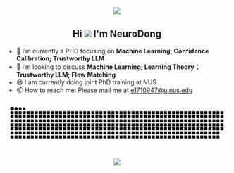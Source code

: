 <div id="header" align="center">
  <img src="https://media.giphy.com/media/WUlplcMpOCEmTGBtBW/giphy.gif" width="150">
</div>
<h2 align="center"> Hi <img src="https://media.giphy.com/media/hvRJCLFzcasrR4ia7z/giphy.gif" width="30px"/>  I'm NeuroDong </h2>

- 🔭 I’m currently a PHD focusing on **Machine Learning; Confidence Calibration; Trustworthy LLM**
- 👯 I’m looking to discuss **Machine Learning; Learning Theory；Trustworthy LLM; Flow Matching**
- 😄 I am currently doing joint PhD training at NUS.
- 📫 How to reach me: Please mail me at e1710947@u.nus.edu

![](https://raw.githubusercontent.com/shijian2001/shijian2001/output/github-contribution-grid-snake.svg)

<div align="center"> <img src="https://github-readme-stats.vercel.app/api?username=NeuroDong&theme=default&show_icons=true&hide_border=true" /> </div>

<!--
**NeuroDong/NeuroDong** is a ✨ _special_ ✨ repository because its `README.md` (this file) appears on your GitHub profile.

Here are some ideas to get you started:

- 🔭 I’m currently working on ...
- 🌱 I’m currently learning ...
- 👯 I’m looking to collaborate on ...
- 🤔 I’m looking for help with ...
- 💬 Ask me about ...
- 📫 How to reach me: ...
- 😄 Pronouns: ...
- ⚡ Fun fact: ...
-->
